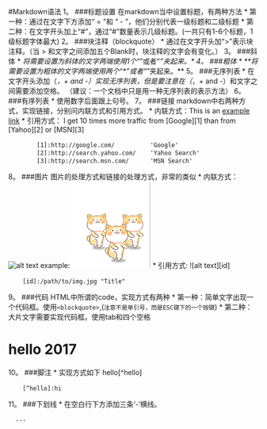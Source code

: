 #Markdown语法
1。 ###标题设置
    在markdown当中设置标题，有两种方法
    * 第一种：通过在文字下方添加“ = ”和 “ - ”，他们分别代表一级标题和二级标题
    * 第二种：在文字开头加上“#”，通过“#”数量表示几级标题。(一共只有1-6个标题，1级标题字体最大)
2。 ###块注释（blockquote）
    * 通过在文字开头加“>”表示块注释。（当 > 和文字之间添加五个Blank时，块注释的文字会有变化。）
3。 ###斜体
    * *将需要设置为斜体的文字两端使用1个“*”或者“_”夹起来。*
4。 ###粗体
    * **将需要设置为粗体的文字两端使用两个“*”或者“_”夹起来。**
5。 ###无序列表
    * 在文字开头添加（*，+ and -）实现无序列表，但是要注意在（*，+ and -）和文字之间需要添加空格。
    （建议：一个文档中只是用一种无序列表的表示方法）
6。 ###有序列表
    * 使用数字后面跟上句号。
7。 ###链接
     markdown中右两种方式，实现链接，分别问内联方式和引用方式。
    * 内联方式：This is an [example link](http://www.baidu.com)
    * 引用方式： I get 10 times more traffic from [Google][1] than from [Yahoo][2] or [MSN][3]

            [1]:http://google.com/          'Google'
            [2]:http://search.yahoo.com/    'Yahoo Search'
            [3]:http://search.msn.com/      'MSN Search'
8。 ###图片
    图片的处理方式和链接的处理方式，非常的类似
    * 内联方式：![alt text](/path/to/img.jpg "Title")
            example:![联系素材](markdownM.png)
    * 引用方式:
        ![alt text][id]

        [id]:/path/to/img.jpg "Title"
9。 ###代码
     HTML中所谓的code，实现方式有两种
     * 第一种：简单文字出现一个代码框。使用`<blockquote>`,(`注意不是单引号，而是ESC键下的一个按键`)
     * 第二种： 大片文字需要实现代码框。使用tab和四个空格
            <html>
            <head></head>
             <body>
             <h1>hello 2017</h1>
             </body>
            </html>
10。 ###脚注
    * 实现方式如下
        hello[^hello]

        [^hello]:hi
11。 ###下划线
    * 在空白行下方添加三条‘-’横线。

      ---